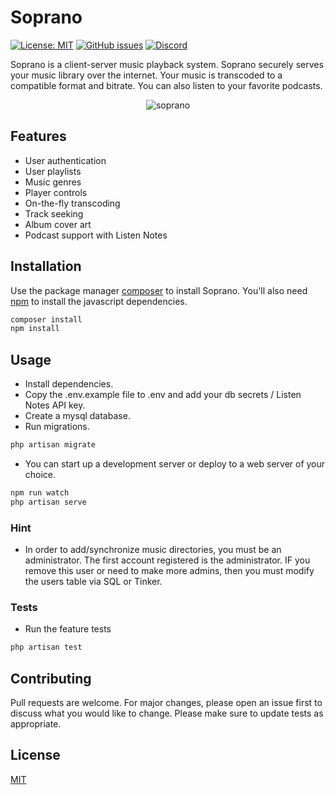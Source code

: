 # Soprano

<a href='https://choosealicense.com/licenses/mit/' rel='License'>![License: MIT](https://img.shields.io/badge/License-MIT-blue.svg)</a>
<a href='https://github.com/whleucka/soprano-sanctum/issues' rel='Issues'>![GitHub issues](https://img.shields.io/github/issues/whleucka/soprano-sanctum)</a>
<a href='https://discord.com/channels/760550600777138258' rel='Discord Server'>![Discord](https://img.shields.io/discord/760550600777138258)</a>

Soprano is a client-server music playback system. Soprano securely serves your music library over the internet. Your music is transcoded to a compatible format and bitrate. You can also listen to your favorite podcasts.

<p align="center">
<img src="https://bit.ly/3qrFFnU" alt="soprano"><br>
</p>

## Features

-   User authentication
-   User playlists
-   Music genres
-   Player controls
-   On-the-fly transcoding
-   Track seeking
-   Album cover art
-   Podcast support with Listen Notes

## Installation

Use the package manager [composer](https://getcomposer.org/download/) to install Soprano. You'll also need [npm](https://www.npmjs.com/) to install the javascript dependencies.

```bash
composer install
npm install
```

## Usage

-   Install dependencies.
-   Copy the .env.example file to .env and add your db secrets / Listen Notes API key.
-   Create a mysql database.
-   Run migrations.

```bash
php artisan migrate
```

-   You can start up a development server or deploy to a web server of your choice.

```bash
npm run watch
php artisan serve
```

### Hint

-   In order to add/synchronize music directories, you must be an administrator. The first account registered is the administrator. IF you remove this user or need to make more admins, then you must modify the users table via SQL or Tinker.

### Tests

-   Run the feature tests

```php
php artisan test
```

## Contributing

Pull requests are welcome. For major changes, please open an issue first to discuss what you would like to change.
Please make sure to update tests as appropriate.

## License

[MIT](https://choosealicense.com/licenses/mit/)
